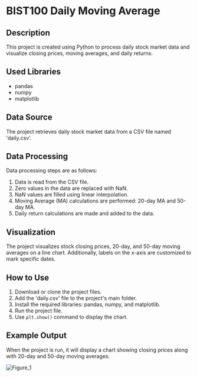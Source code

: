 # BIST100 Daily Moving Average

## Description

This project is created using Python to process daily stock market data and visualize closing prices, moving averages, and daily returns.

## Used Libraries

- pandas
- numpy
- matplotlib

## Data Source

The project retrieves daily stock market data from a CSV file named 'daily.csv'.

## Data Processing

Data processing steps are as follows:

1. Data is read from the CSV file.
2. Zero values in the data are replaced with NaN.
3. NaN values are filled using linear interpolation.
4. Moving Average (MA) calculations are performed: 20-day MA and 50-day MA.
5. Daily return calculations are made and added to the data.

## Visualization

The project visualizes stock closing prices, 20-day, and 50-day moving averages on a line chart. Additionally, labels on the x-axis are customized to mark specific dates.

## How to Use

1. Download or clone the project files.
2. Add the 'daily.csv' file to the project's main folder.
3. Install the required libraries: pandas, numpy, and matplotlib.
4. Run the project file.
5. Use `plt.show()` command to display the chart.

## Example Output

When the project is run, it will display a chart showing closing prices along with 20-day and 50-day moving averages.

![Figure_1](https://github.com/erencsknn/BIST100-Daily-Moving-Average/assets/111982944/00cd89eb-ac76-4ff9-94f2-408f3ab3951e)

